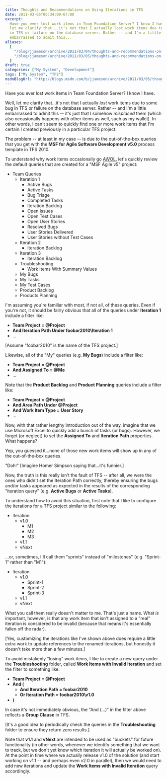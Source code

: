```yaml
---
title: Thoughts and Recommendations on Using Iterations in TFS
date: 2011-03-05T06:34:00-07:00
excerpt:
  Have you ever lost work items in Team Foundation Server? I know I have. Well,
  let me clarify that...it's not that I actually lost work items due to some bug
  in TFS or failure on the database server. Rather -- and I'm a little
  embarrassed to admit this...
aliases:
  [
    "/blog/jjameson/archive/2011/03/04/thoughts-and-recommendations-on-using-iterations-in-tfs.aspx",
    "/blog/jjameson/archive/2011/03/05/thoughts-and-recommendations-on-using-iterations-in-tfs.aspx",
  ]
draft: true
categories: ["My System", "Development"]
tags: ["My System", "TFS"]
msdnBlogUrl: "http://blogs.msdn.com/b/jjameson/archive/2011/03/05/thoughts-and-recommendations-on-using-iterations-in-tfs.aspx"
---
```


Have you ever lost work items in Team Foundation Server? I know I have.

Well, let me clarify that...it's not that I actually *lost* work items due to
some bug in TFS or failure on the database server. Rather -- and I'm a little
embarrassed to admit this -- it's just that I somehow *misplaced* them (which
also occasionally happens with other items as well, such as my wallet). In other
words, I can't seem to quickly find one or more work items that I'm certain I
created previously in a particular TFS project.

The problem -- at least in my case -- is due to the out-of-the-box queries that
you get with the **MSF for Agile Software Development v5.0** process template in
TFS 2010.

To understand why work items occasionally go
[AWOL](http://en.wikipedia.org/wiki/Desertion), let's quickly review the default
queries that are created for a "MSF Agile v5" project:

- Team Queries
  - Iteration 1
    - Active Bugs
    - Active Tasks
    - Bug Triage
    - Completed Tasks
    - Iteration Backlog
    - Open Issues
    - Open Test Cases
    - Open User Stories
    - Resolved Bugs
    - User Stories Delivered
    - User Stories without Test Cases
  - Iteration 2
    - Iteration Backlog
  - Iteration 3
    - Iteration Backlog
  - Troubleshooting
    - Work Items With Summary Values
  - My Bugs
  - My Tasks
  - My Test Cases
  - Product Backlog
  - Products Planning

I'm assuming you're familiar with most, if not all, of these queries. Even if
you're not, it should be fairly obvious that all of the queries under
**Iteration 1** include a filter like:

- **Team Project = @Project**
- **And Iteration Path Under foobar2010\Iteration 1**
- ...

[Assume "foobar2010" is the name of the TFS project.]

Likewise, all of the "My" queries (e.g. **My Bugs**) include a filter like:

- **Team Project = @Project**
- **And Assigned To = @Me**
- ...

Note that the **Product Backlog** and **Product Planning** queries include a
filter like:

- **Team Project = @Project**
- **And Area Path Under @Project**
- **And Work Item Type = User Story**
- ...

Now, with that rather lengthy introduction out of the way, imagine that we use
Microsoft Excel to quickly add a bunch of tasks (or bugs). However, we forget
(or neglect) to set the **Assigned To** and **Iteration Path** properties. What
happens?

Yep, you guessed it...none of those new work items will show up in any of the
out-of-the-box queries.

"Doh!" [Imagine Homer Simpson saying that...it's funnier.]

Now, the truth is this really isn't the fault of TFS -- after all, we were the
ones who didn't set the Iteration Path correctly, thereby ensuring the bugs
and/or tasks appeared as expected in the results of the corresponding "iteration
query" (e.g. **Active Bugs** or **Active Tasks**).

To understand how to avoid this situation, first note that I like to configure
the iterations for a TFS project similar to the following:

- Iteration
  - v1.0
    - M1
    - M2
    - M3
  - v1.1
  - vNext

...or, sometimes, I'll call them "sprints" instead of "milestones" (e.g.
"Sprint-1" rather than "M1"):

- Iteration
  - v1.0
    - Sprint-1
    - Sprint-2
    - Sprint-3
  - v1.1
  - vNext

What you call them really doesn't matter to me. That's just a name. What *is*
important, however, is that any work item that isn't assigned to a "real"
iteration is considered to be invalid (because that means it's essentially
fallen off the radar).

[Yes, customizing the iterations like I've shown above does require a little
extra work to update references to the renamed iterations, but honestly it
doesn't take more than a few minutes.]

To avoid mistakenly "losing" work items, I like to create a new query under the
**Troubleshooting** folder, called **Work Items with Invalid Iteration** and set
the filter to something like:

- **Team Project = @Project**
- **And (**
  - **And Iteration Path = foobar2010**
  - **Or Iteration Path = foobar2010\v1.0**
- **)**

In case it's not immediately obvious, the "And (...)" in the filter above
reflects a **Group Clause** in TFS.

[It's a good idea to periodically check the queries in the **Troubleshooting**
folder to ensure they return zero results.]

Note that **v1.1** and **vNext** are intended to be used as "buckets" for future
functionality (in other words, whenever we identify something that we want to
track, but we don't yet know which iteration it will actually be worked on). At
the point in time where we actually release v1.0 of the solution (and start
working on v1.1 -- and perhaps even v2.0 in parallel), then we would need to add
new iterations and update the **Work Items with Invalid Iteration** query
accordingly.
